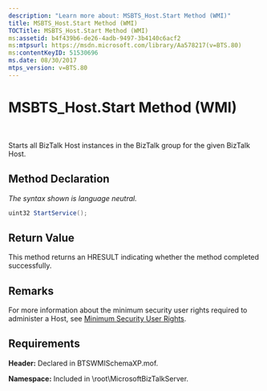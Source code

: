 ```yaml
---
description: "Learn more about: MSBTS_Host.Start Method (WMI)"
title: MSBTS_Host.Start Method (WMI)
TOCTitle: MSBTS_Host.Start Method (WMI)
ms:assetid: b4f439b6-de26-4adb-9497-3b4140c6acf2
ms:mtpsurl: https://msdn.microsoft.com/library/Aa578217(v=BTS.80)
ms:contentKeyID: 51530696
ms.date: 08/30/2017
mtps_version: v=BTS.80
---
```


# MSBTS\_Host.Start Method (WMI)

 

Starts all BizTalk Host instances in the BizTalk group for the given BizTalk Host.

## Method Declaration

*The syntax shown is language neutral.*

```C#
uint32 StartService();  
```

## Return Value

This method returns an HRESULT indicating whether the method completed successfully.

## Remarks

For more information about the minimum security user rights required to administer a Host, see [Minimum Security User Rights](https://msdn.microsoft.com/library/aa559845\(v=bts.80\)).

## Requirements

**Header:** Declared in BTSWMISchemaXP.mof.

**Namespace:** Included in \\root\\MicrosoftBizTalkServer.

